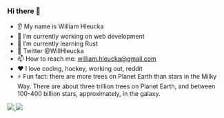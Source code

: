 <!---![whleucka's GitHub stats](https://github-readme-stats.vercel.app/api?username=whleucka&theme=dark&show_icons=true)-->

### Hi there 👋
* 👂 My name is William Hleucka
* 🔭 I’m currently working on web development
* 🌱 I’m currently learning Rust
* 💬 Twitter @WillHleucka
* 📫 How to reach me: william.hleucka@gmail.com
* ❤️ I love coding, hockey, working out, reddit
* ⚡ Fun fact: there are more trees on Planet Earth than stars in the Milky Way. There are about three trillion trees on Planet Earth, and between 100-400 billion stars, approximately, in the galaxy.

<a href='#'>
<img src="https://github-readme-stats.vercel.app/api?username=whleucka&show_icons=true&theme=tokyonight"/>
</a>
<a href='#'>
<img src="https://github-readme-stats.vercel.app/api/top-langs?username=whleucka&layout=compact&theme=tokyonight"/>
</a>

<!---
whleucka/whleucka is a ✨ special ✨ repository because its `README.md` (this file) appears on your GitHub profile.
You can click the Preview link to take a look at your changes.
--->
